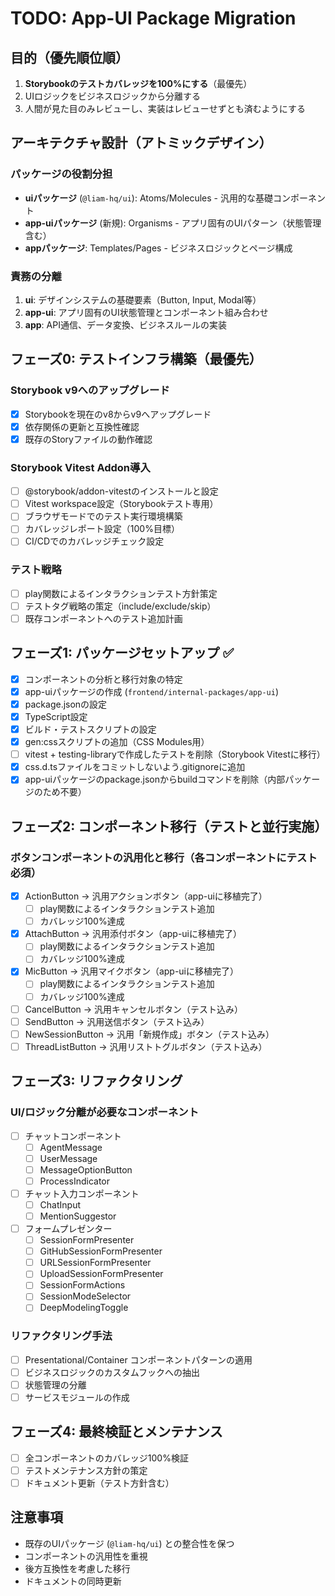 # TODO: App-UI Package Migration

## 目的（優先順位順）
1. **Storybookのテストカバレッジを100%にする**（最優先）
2. UIロジックをビジネスロジックから分離する
3. 人間が見た目のみレビューし、実装はレビューせずとも済むようにする

## アーキテクチャ設計（アトミックデザイン）

### パッケージの役割分担
- **uiパッケージ** (`@liam-hq/ui`): Atoms/Molecules - 汎用的な基礎コンポーネント
- **app-uiパッケージ** (新規): Organisms - アプリ固有のUIパターン（状態管理含む）
- **appパッケージ**: Templates/Pages - ビジネスロジックとページ構成

### 責務の分離
1. **ui**: デザインシステムの基礎要素（Button, Input, Modal等）
2. **app-ui**: アプリ固有のUI状態管理とコンポーネント組み合わせ
3. **app**: API通信、データ変換、ビジネスルールの実装

## フェーズ0: テストインフラ構築（最優先）

### Storybook v9へのアップグレード
- [x] Storybookを現在のv8からv9へアップグレード
- [x] 依存関係の更新と互換性確認
- [x] 既存のStoryファイルの動作確認

### Storybook Vitest Addon導入
- [ ] @storybook/addon-vitestのインストールと設定
- [ ] Vitest workspace設定（Storybookテスト専用）
- [ ] ブラウザモードでのテスト実行環境構築
- [ ] カバレッジレポート設定（100%目標）
- [ ] CI/CDでのカバレッジチェック設定

### テスト戦略
- [ ] play関数によるインタラクションテスト方針策定
- [ ] テストタグ戦略の策定（include/exclude/skip）
- [ ] 既存コンポーネントへのテスト追加計画

## フェーズ1: パッケージセットアップ ✅
- [x] コンポーネントの分析と移行対象の特定
- [x] app-uiパッケージの作成 (`frontend/internal-packages/app-ui`)
- [x] package.jsonの設定
- [x] TypeScript設定
- [x] ビルド・テストスクリプトの設定
- [x] gen:cssスクリプトの追加（CSS Modules用）
- [ ] vitest + testing-libraryで作成したテストを削除（Storybook Vitestに移行）
- [x] css.d.tsファイルをコミットしないよう.gitignoreに追加
- [x] app-uiパッケージのpackage.jsonからbuildコマンドを削除（内部パッケージのため不要）

## フェーズ2: コンポーネント移行（テストと並行実施）

### ボタンコンポーネントの汎用化と移行（各コンポーネントにテスト必須）
- [x] ActionButton → 汎用アクションボタン（app-uiに移植完了）
  - [ ] play関数によるインタラクションテスト追加
  - [ ] カバレッジ100%達成
- [x] AttachButton → 汎用添付ボタン（app-uiに移植完了）
  - [ ] play関数によるインタラクションテスト追加
  - [ ] カバレッジ100%達成
- [x] MicButton → 汎用マイクボタン（app-uiに移植完了）
  - [ ] play関数によるインタラクションテスト追加
  - [ ] カバレッジ100%達成
- [ ] CancelButton → 汎用キャンセルボタン（テスト込み）
- [ ] SendButton → 汎用送信ボタン（テスト込み）
- [ ] NewSessionButton → 汎用「新規作成」ボタン（テスト込み）
- [ ] ThreadListButton → 汎用リストトグルボタン（テスト込み）

## フェーズ3: リファクタリング

### UI/ロジック分離が必要なコンポーネント
- [ ] チャットコンポーネント
  - [ ] AgentMessage
  - [ ] UserMessage
  - [ ] MessageOptionButton
  - [ ] ProcessIndicator
- [ ] チャット入力コンポーネント
  - [ ] ChatInput
  - [ ] MentionSuggestor
- [ ] フォームプレゼンター
  - [ ] SessionFormPresenter
  - [ ] GitHubSessionFormPresenter
  - [ ] URLSessionFormPresenter
  - [ ] UploadSessionFormPresenter
  - [ ] SessionFormActions
  - [ ] SessionModeSelector
  - [ ] DeepModelingToggle

### リファクタリング手法
- [ ] Presentational/Container コンポーネントパターンの適用
- [ ] ビジネスロジックのカスタムフックへの抽出
- [ ] 状態管理の分離
- [ ] サービスモジュールの作成

## フェーズ4: 最終検証とメンテナンス
- [ ] 全コンポーネントのカバレッジ100%検証
- [ ] テストメンテナンス方針の策定
- [ ] ドキュメント更新（テスト方針含む）

## 注意事項
- 既存のUIパッケージ (`@liam-hq/ui`) との整合性を保つ
- コンポーネントの汎用性を重視
- 後方互換性を考慮した移行
- ドキュメントの同時更新